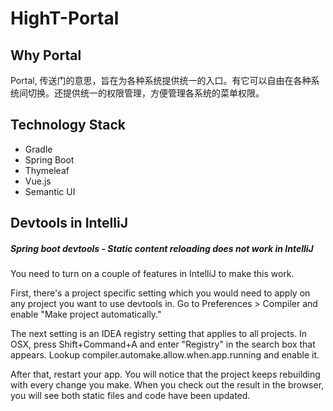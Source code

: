 # HighT-Portal

## Why Portal
Portal, 传送门的意思，旨在为各种系统提供统一的入口。有它可以自由在各种系统间切换。还提供统一的权限管理，方便管理各系统的菜单权限。

## Technology Stack
* Gradle
* Spring Boot
* Thymeleaf
* Vue.js
* Semantic UI

## Devtools in IntelliJ

##### Spring boot devtools - Static content reloading does not work in IntelliJ

You need to turn on a couple of features in IntelliJ to make this work.

First, there's a project specific setting which you would need to apply on any project you want to use devtools in. Go to Preferences > Compiler and enable "Make project automatically."

The next setting is an IDEA registry setting that applies to all projects. In OSX, press Shift+Command+A and enter "Registry" in the search box that appears. Lookup compiler.automake.allow.when.app.running and enable it.

After that, restart your app. You will notice that the project keeps rebuilding with every change you make. When you check out the result in the browser, you will see both static files and code have been updated.
